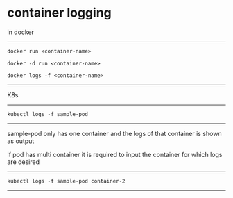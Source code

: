 # container logging

in docker 

---
    docker run <container-name> 

    docker -d run <container-name>

    docker logs -f <container-name>
---

K8s

---
    kubectl logs -f sample-pod
---

sample-pod only has one container and the logs of that container is shown as output

if pod has multi container it is required to input the container for which logs are desired

---
    kubectl logs -f sample-pod container-2
---